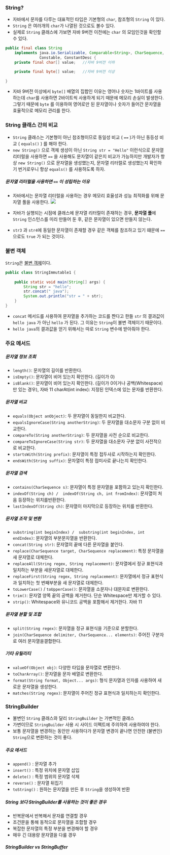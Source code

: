 ### String?
- 자바에서 문자를 다루는 대표적인 타입은 기본형의 `char`, 참조형의 `String` 이 있다.
- `String` 은 여러개의 `char`가 나열된 것으로도 볼수 있다.
- 실제로 `String` 클래스에 가보면 자바 9버전 이전에는 `char` 의 모임인것을 확인할 수 있다.

```java
public final class String  
    implements java.io.Serializable, Comparable<String>, CharSequence,  
               Constable, ConstantDesc {
	private final char[] value;   //자바 9버전 이하

	private final byte[] value;   //자바 9버전 이상
           
}
```

- 자바 9버전 이상에서 `byte[]` 배열의 집합인 이유는 영어나 숫자는 1바이트를 사용하는데 `char`를 사용하면 2바이트씩 사용하게 되기 때문에 메모리 손실이 발생한다. 그렇기 때문에 `byte` 를 이용하여 영어로만 된 문자열이나 숫자가 들어간 문자열을 효율적으로 메모리 관리를 한다.

### String 클래스 간의 비교
- `String` 클래스는 기본형이 아닌 참조형이므로 동일성 비교 ( `==` )가 아닌 동등성 비교 ( `equals()` ) 를 해야 한다.
- `new String()` 으로 객체 생성이 아닌 `String str = "Hello"`  이런식으로 문자열 리터럴을 사용하면 `==` 을 사용해도 문자열이 같은지 비교가 가능하지만 개발자가 항상 `new String()` 으로 문자열을 생성했는지, 문자열 리터럴로 생성했는지 확인하기 번거로우니 항상 `equals()` 를 사용하도록 하자.
##### 문자열 리터럴을 사용하면 `==` 이 성립하는 이유
- 자바에서는 문자열 리터럴을 사용하는 경우 메모리 효율성과 성능 최적화를 위해 문자열 풀을 사용한다.
 ![](https://imgur.com/FXgD1C2.png)

- 자바가 실행되는 시점에 클래스에 문자열 리터럴이 존재하는 경우, **문자열 풀**에 `String` 인스턴스를 미리 만들어 둔 후, 같은 문자열이 있으면 만들지 않는다.
- `str3` 과 `str4`에 동일한 문자열이 존재할 경우 같은 객체를 참조하고 있기 떄문에 `==` 으로도 `true` 가 되는 것이다.

### 불변 객체
`String`은 [불변 객체](<2. 불변 객체.md>)이다. 
```java
public class StringImmutable1 {  
  
    public static void main(String[] args) {  
        String str = "hello";  
        str.concat(" java");  
        System.out.println("str = " + str);  
    }  
}
```

- `concat` 메서드를 사용하여 문자열을 추가하는 코드를 짠다고 한들 `str` 의 결과값이 `hello java` 가 아닌 `hello` 가 된다. 그 이유는 `String`이 불변 객체이기 때문이다.
- `hello java`의 결과값을 얻기 위해서는 따로 `String` 변수에 받아줘야 한다.

### 주요 메서드
##### 문자열 정보 조회
- `length()`: 문자열의 길이를 반환한다.
- `isEmpty()`: 문자열이 비어 있는지 확인한다. (길이가 0)
- `isBlank()`: 문자열이 비어 있는지 확인한다. (길이가 0이거나 공백(Whitespace)만 있는 경우), 자바 11 charAt(int index): 지정된 인덱스에 있는 문자를 반환한다.
##### 문자열 비교
- `equals(Object anObject)`: 두 문자열이 동일한지 비교한다.
- `equalsIgnoreCase(String anotherString)`: 두 문자열을 대소문자 구분 없이 비교한다. 
- `compareTo(String anotherString)`: 두 문자열을 사전 순으로 비교한다. 
- `compareToIgnoreCase(String str)`: 두 문자열을 대소문자 구분 없이 사전적으로 비교한다. 
- `startsWith(String prefix)`: 문자열이 특정 접두사로 시작하는지 확인한다. 
- `endsWith(String suffix)`: 문자열이 특정 접미사로 끝나는지 확인한다.
##### 문자열 검색
- `contains(CharSequence s)`: 문자열이 특정 문자열을 포함하고 있는지 확인한다.
- `indexOf(String ch) /  indexOf(String ch, int fromIndex)`: 문자열이 처음 등장하는 위치를반환한다.
- `lastIndexOf(String ch)`: 문자열이 마지막으로 등장하는 위치를 반환한다.
##### 문자열 조작 및 변환
- `substring(int beginIndex) /  substring(int beginIndex, int endIndex)`: 문자열의 부분문자열을 반환한다.
- `concat(String str)`: 문자열의 끝에 다른 문자열을 붙인다.
- `replace(CharSequence target, CharSequence replacement)`: 특정 문자열을 새 문자열로 대체한다.
- `replaceAll(String regex, String replacement)`: 문자열에서 정규 표현식과 일치하는 부분을 새문자열로 대체한다.
- `replaceFirst(String regex, String replacement)`: 문자열에서 정규 표현식과 일치하는 첫 번째부분을 새 문자열로 대체한다.
- `toLowerCase()` /  `toUpperCase()`: 문자열을 소문자나 대문자로 변환한다.
- `trim()`: 문자열 양쪽 끝의 공백을 제거한다. 단순 Whitespace만 제거할 수 있다.
- `strip()`: Whitespace와 유니코드 공백을 포함해서 제거한다. 자바 11
##### 문자열 분할 및 조합
- `split(String regex)`: 문자열을 정규 표현식을 기준으로 분할한다.
- `join(CharSequence delimiter, CharSequence... elements)`: 주어진 구분자로 여러 문자열을결합한다.
##### 기타 유틸리티
- `valueOf(Object obj)`: 다양한 타입을 문자열로 변환한다.
- `toCharArray()`: 문자열을 문자 배열로 변환한다.
- `format(String format, Object... args)`: 형식 문자열과 인자를 사용하여 새로운 문자열을 생성한다.
- `matches(String regex)`: 문자열이 주어진 정규 표현식과 일치하는지 확인한다.

### StringBuilder
- 불변인 `String` 클래스와 달리 `StringBuilder` 는 가변적인 클래스
- 가변이므로 `StringBuilder` 사용 시 사이드 이펙트에 주의하여 사용하여야 한다.
- 보통 문자열을 변경하는 동안만 사용하다가 문자열 변경이 끝나면 안전한 (불변인) `String`으로 변환하는 것이 좋다.
##### 주요 메서드
- `append()` : 문자열 추가
- `insert()` : 특정 위치에 문자열 삽입
- `delete()` : 특정 범위의 문자열 삭제
- `reverse()` : 문자열 뒤집기
- `toString()` : 원하는 문자열을 만든 후 `String`을 생성하여 반환
##### String 보다 StringBuilder를 사용하는 것이 좋은 경우
- 반복문에서 반복해서 문자를 연결할 경우
- 조건문을 통해 동적으로 문자열을 조합할 경우
- 복잡한 문자열의 특정 부분을 변경해야 할 경우
- 매우 긴 대용량 문자열을 다룰 경우
##### StringBuilder vs StringBuffer
